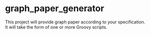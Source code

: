 graph_paper_generator
=====================

This project will provide graph paper according to your specification.  
It will take the form of one or more Groovy scripts.
